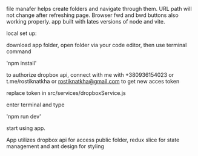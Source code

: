 file manafer helps create folders and navigate through them. URL path will not change after refreshing page. Browser fwd and bwd buttons also working properly. 
app built with lates versions of node and vite.

local set up:

download app folder, open folder via your code editor, then use terminal command 

'npm install'

to authorize dropbox api,  connect with me with +380936154023 or t.me/rostiknatkha or rostiknatkha@gmail.com to get new acces token

replace token in src/services/dropboxService.js

enter terminal and type

'npm run dev'

start using app.

App utilizes dropbox api for access public folder, redux slice for state management and ant design for styling

